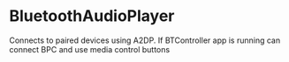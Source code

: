 # BluetoothAudioPlayer

Connects to paired devices using A2DP. 
If BTController app is running can connect BPC and use media control buttons